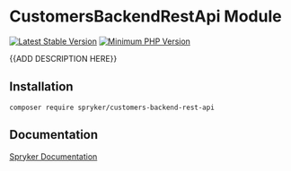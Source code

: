 # CustomersBackendRestApi Module
[![Latest Stable Version](https://poser.pugx.org/spryker/customers-backend-rest-api/v/stable.svg)](https://packagist.org/packages/spryker/customers-backend-rest-api)
[![Minimum PHP Version](https://img.shields.io/badge/php-%3E%3D%207.2-8892BF.svg)](https://php.net/)

{{ADD DESCRIPTION HERE}}

## Installation

```
composer require spryker/customers-backend-rest-api
```

## Documentation

[Spryker Documentation](https://academy.spryker.com/developing_with_spryker/module_guide/modules.html)
